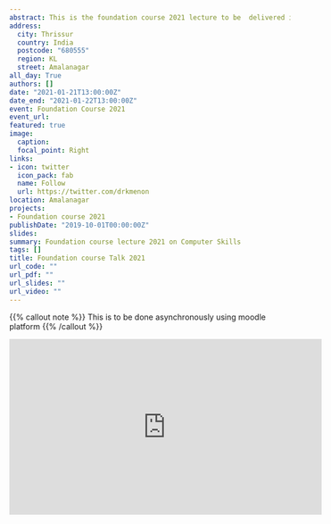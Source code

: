 ```yaml
---
abstract: This is the foundation course 2021 lecture to be  delivered in mid February.
address:
  city: Thrissur
  country: India
  postcode: "680555"
  region: KL
  street: Amalanagar
all_day: True
authors: []
date: "2021-01-21T13:00:00Z"
date_end: "2021-01-22T13:00:00Z"
event: Foundation Course 2021
event_url: 
featured: true
image:
  caption: 
  focal_point: Right
links:
- icon: twitter
  icon_pack: fab
  name: Follow
  url: https://twitter.com/drkmenon
location: Amalanagar
projects:
- Foundation course 2021
publishDate: "2019-10-01T00:00:00Z"
slides:
summary: Foundation course lecture 2021 on Computer Skills
tags: []
title: Foundation course Talk 2021
url_code: ""
url_pdf: ""
url_slides: ""
url_video: ""
---
```

{{% callout note %}}
This is to be done asynchronously using moodle platform
{{% /callout %}}

<iframe width="560" height="315" src="https://www.youtube.com/embed/m9i_v6L4GvU" frameborder="0" allow="accelerometer; autoplay; clipboard-write; encrypted-media; gyroscope; picture-in-picture" allowfullscreen></iframe>


